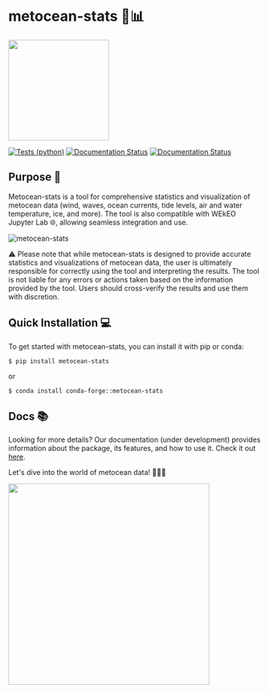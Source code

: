 # metocean-stats 🌊📊

<img src="https://github.com/MET-OM/metocean-stats/blob/main/docs/files/logo.jpg" width="200" height="200" />

[![Tests (python)](https://github.com/MET-OM/metocean-stats/actions/workflows/tests.yml/badge.svg)](https://github.com/MET-OM/metocean-stats/actions/workflows/tests.yml)
[![Documentation Status](https://readthedocs.org/projects/metocean-stats/badge/?version=latest)](https://metocean-stats.readthedocs.io/en/latest/?badge=latest)	[![Documentation Status](https://readthedocs.org/projects/metocean-stats/badge/?version=latest)](https://metocean-stats.readthedocs.io/en/latest/?badge=latest)

## Purpose 🎯
Metocean-stats is a tool for comprehensive statistics and visualization of metocean data (wind, waves, ocean currents, tide levels, air and water temperature, ice, and more). The tool is also compatible with WEkEO Jupyter Lab 🌐, allowing seamless integration and use.

![metocean-stats](https://github.com/MET-OM/metocean-stats/blob/main/docs/files/readme_plots.png)

⚠️ Please note that while metocean-stats is designed to provide accurate statistics and visualizations of metocean data, the user is ultimately responsible for correctly using the tool and interpreting the results. The tool is not liable for any errors or actions taken based on the information provided by the tool. Users should cross-verify the results and use them with discretion.

## Quick Installation 💻

To get started with metocean-stats, you can install it with pip or conda:

```shell
$ pip install metocean-stats 
```

or

```shell
$ conda install conda-forge::metocean-stats
```

## Docs 📚
Looking for more details? Our documentation (under development) provides information about the package, its features, and how to use it. Check it out [here](https://metocean-stats.readthedocs.io/en/latest/index.html).

Let's dive into the world of metocean data! 🌊🏄‍♀️

<img src="https://github.com/MET-OM/metocean-stats/blob/main/docs/files/animation.gif" width="400" height="400" />




